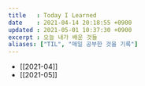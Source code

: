 ```yaml
---
title   : Today I Learned
date    : 2021-04-14 20:18:55 +0900
updated : 2021-05-01 10:37:30 +0900
excerpt : 오늘 내가 배운 것들
aliases: ["TIL", "매일 공부한 것을 기록"]
---
```

 
 - [[2021-04]]
 - [[2021-05]]
